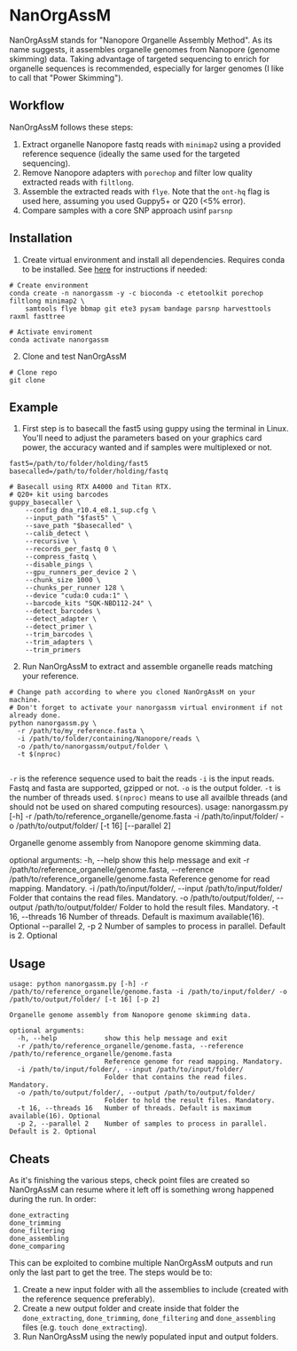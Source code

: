 # NanOrgAssM
NanOrgAssM stands for "Nanopore Organelle Assembly Method". As its name suggests, it assembles organelle genomes from Nanopore (genome skimming) data. Taking advantage of targeted sequencing to enrich for organelle sequences is recommended, especially for larger genomes (I like to call that "Power Skimming").

## Workflow
NanOrgAssM follows these steps:
1. Extract organelle Nanopore fastq reads with `minimap2` using a provided reference sequence (ideally the same used for the targeted sequencing).
2. Remove Nanopore adapters with `porechop` and filter low quality extracted reads with `filtlong`.
3. Assemble the extracted reads with `flye`. Note that the `ont-hq` flag is used here, assuming you used Guppy5+ or Q20 (<5% error).
4. Compare samples with a core SNP approach usinf `parsnp`

## Installation
1. Create virtual environment and install all dependencies. Requires conda to be installed. See [here](https://docs.conda.io/en/latest/miniconda.html#latest-miniconda-installer-links) for instructions if needed:
```
# Create environment
conda create -n nanorgassm -y -c bioconda -c etetoolkit porechop filtlong minimap2 \
    samtools flye bbmap git ete3 pysam bandage parsnp harvesttools raxml fasttree

# Activate enviroment
conda activate nanorgassm
```
2. Clone and test NanOrgAssM
```
# Clone repo
git clone 
```

## Example
1. First step is to basecall the fast5 using guppy using the terminal in Linux. You'll need to adjust the parameters based on your graphics card power, the accuracy wanted and if samples were multiplexed or not.
```
fast5=/path/to/folder/holding/fast5
basecalled=/path/to/folder/holding/fastq

# Basecall using RTX A4000 and Titan RTX.
# Q20+ kit using barcodes
guppy_basecaller \
    --config dna_r10.4_e8.1_sup.cfg \
    --input_path "$fast5" \
    --save_path "$basecalled" \
    --calib_detect \
    --recursive \
    --records_per_fastq 0 \
    --compress_fastq \
    --disable_pings \
    --gpu_runners_per_device 2 \
    --chunk_size 1000 \
    --chunks_per_runner 128 \
    --device "cuda:0 cuda:1" \
    --barcode_kits "SQK-NBD112-24" \
    --detect_barcodes \
    --detect_adapter \
    --detect_primer \
    --trim_barcodes \
    --trim_adapters \
    --trim_primers
```
2. Run NanOrgAssM to extract and assemble organelle reads matching your reference.
```
# Change path according to where you cloned NanOrgAssM on your machine.
# Don't forget to activate your nanorgassm virtual environment if not already done.
python nanorgassm.py \
  -r /path/to/my_reference.fasta \
  -i /path/to/folder/containing/Nanopore/reads \
  -o /path/to/nanorgassm/output/folder \
  -t $(nproc)
  
```
`-r` is the reference sequence used to bait the reads
`-i` is the input reads. Fastq and fasta are supported, gzipped or not.
`-o` is the output folder.
`-t` is the number of threads used. `$(nproc)` means to use all availble threads (and should not be used on shared computing resources).
usage: nanorgassm.py [-h] -r /path/to/reference_organelle/genome.fasta -i /path/to/input/folder/ -o /path/to/output/folder/ [-t 16] [--parallel 2]

Organelle genome assembly from Nanopore genome skimming data.

optional arguments:
  -h, --help            show this help message and exit
  -r /path/to/reference_organelle/genome.fasta, --reference /path/to/reference_organelle/genome.fasta
                        Reference genome for read mapping. Mandatory.
  -i /path/to/input/folder/, --input /path/to/input/folder/
                        Folder that contains the read files. Mandatory.
  -o /path/to/output/folder/, --output /path/to/output/folder/
                        Folder to hold the result files. Mandatory.
  -t 16, --threads 16   Number of threads. Default is maximum available(16). Optional
  --parallel 2, -p 2    Number of samples to process in parallel. Default is 2. Optional

## Usage
```commandline
usage: python nanorgassm.py [-h] -r /path/to/reference_organelle/genome.fasta -i /path/to/input/folder/ -o /path/to/output/folder/ [-t 16] [-p 2]

Organelle genome assembly from Nanopore genome skimming data.

optional arguments:
  -h, --help            show this help message and exit
  -r /path/to/reference_organelle/genome.fasta, --reference /path/to/reference_organelle/genome.fasta
                        Reference genome for read mapping. Mandatory.
  -i /path/to/input/folder/, --input /path/to/input/folder/
                        Folder that contains the read files. Mandatory.
  -o /path/to/output/folder/, --output /path/to/output/folder/
                        Folder to hold the result files. Mandatory.
  -t 16, --threads 16   Number of threads. Default is maximum available(16). Optional
  -p 2, --parallel 2    Number of samples to process in parallel. Default is 2. Optional
```

## Cheats
As it's finishing the various steps, check point files are created so NanOrgAssM can resume where it left off is something wrong happened during the run. In order:
```commandline
done_extracting
done_trimming
done_filtering
done_assembling
done_comparing
```
This can be exploited to combine multiple NanOrgAssM outputs and run only the last part to get the tree. The steps would be to:
1. Create a new input folder with all the assemblies to include (created with the reference sequence preferably).
2. Create a new output folder and create inside that folder the `done_extracting`, `done_trimming`, `done_filtering` and `done_assembling` files (e.g. `touch done_extracting`).
3. Run NanOrgAssM using the newly populated input and output folders.
